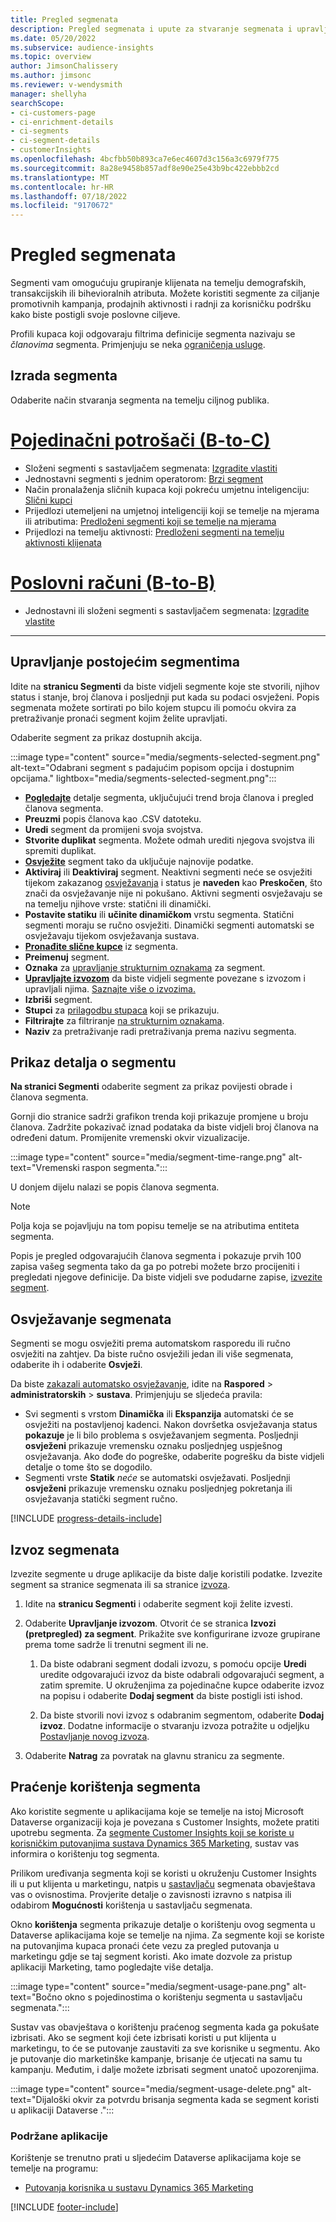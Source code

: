 ```yaml
---
title: Pregled segmenata
description: Pregled segmenata i upute za stvaranje segmenata i upravljanje segmentima.
ms.date: 05/20/2022
ms.subservice: audience-insights
ms.topic: overview
author: JimsonChalissery
ms.author: jimsonc
ms.reviewer: v-wendysmith
manager: shellyha
searchScope:
- ci-customers-page
- ci-enrichment-details
- ci-segments
- ci-segment-details
- customerInsights
ms.openlocfilehash: 4bcfbb50b893ca7e6ec4607d3c156a3c6979f775
ms.sourcegitcommit: 8a28e9458b857adf8e90e25e43b9bc422ebbb2cd
ms.translationtype: MT
ms.contentlocale: hr-HR
ms.lasthandoff: 07/18/2022
ms.locfileid: "9170672"
---
```

# <a name="segments-overview"></a>Pregled segmenata

Segmenti vam omogućuju grupiranje klijenata na temelju demografskih, transakcijskih ili bihevioralnih atributa. Možete koristiti segmente za ciljanje promotivnih kampanja, prodajnih aktivnosti i radnji za korisničku podršku kako biste postigli svoje poslovne ciljeve.

Profili kupaca koji odgovaraju filtrima definicije segmenta nazivaju se *članovima* segmenta. Primjenjuju se neka [ograničenja usluge](/dynamics365/customer-insights/service-limits).

## <a name="create-a-segment"></a>Izrada segmenta

Odaberite način stvaranja segmenta na temelju ciljnog publika.

# <a name="individual-consumers-b-to-c"></a>[Pojedinačni potrošači (B-to-C)](#tab/b2c)

- Složeni segmenti s sastavljačem segmenata: [Izgradite vlastiti](segment-builder.md)
- Jednostavni segmenti s jednim operatorom: [Brzi segment](segment-quick.md)
- Način pronalaženja sličnih kupaca koji pokreću umjetnu inteligenciju: [Slični kupci](find-similar-customer-segments.md)
- Prijedlozi utemeljeni na umjetnoj inteligenciji koji se temelje na mjerama ili atributima: [Predloženi segmenti koji se temelje na mjerama](suggested-segments.md)
- Prijedlozi na temelju aktivnosti: [Predloženi segmenti na temelju aktivnosti klijenata](suggested-segments-activity.md)

# <a name="business-accounts-b-to-b"></a>[Poslovni računi (B-to-B)](#tab/b2b)

- Jednostavni ili složeni segmenti s sastavljačem segmenata: [Izgradite vlastite](segment-builder.md)

---

## <a name="manage-existing-segments"></a>Upravljanje postojećim segmentima

Idite na **stranicu Segmenti** da biste vidjeli segmente koje ste stvorili, njihov status i stanje, broj članova i posljednji put kada su podaci osvježeni. Popis segmenata možete sortirati po bilo kojem stupcu ili pomoću okvira za pretraživanje pronaći segment kojim želite upravljati.

Odaberite segment za prikaz dostupnih akcija.

:::image type="content" source="media/segments-selected-segment.png" alt-text="Odabrani segment s padajućim popisom opcija i dostupnim opcijama." lightbox="media/segments-selected-segment.png":::

- [**Pogledajte**](#view-segment-details) detalje segmenta, uključujući trend broja članova i pregled članova segmenta.
- **Preuzmi** popis članova kao .CSV datoteku.
- **Uredi** segment da promijeni svoja svojstva.
- **Stvorite duplikat** segmenta. Možete odmah urediti njegova svojstva ili spremiti duplikat.
- [**Osvježite**](#refresh-segments) segment tako da uključuje najnovije podatke.
- **Aktiviraj** ili **Deaktiviraj** segment. Neaktivni segmenti neće se osvježiti tijekom zakazanog [osvježavanja](system.md#schedule-tab) i status je **naveden** kao **Preskočen**, što znači da osvježavanje nije ni pokušano. Aktivni segmenti osvježavaju se na temelju njihove vrste: statični ili dinamički.
- **Postavite statiku** ili **učinite dinamičkom** vrstu segmenta. Statični segmenti moraju se ručno osvježiti. Dinamički segmenti automatski se osvježavaju tijekom osvježavanja sustava.
- [**Pronađite slične kupce**](find-similar-customer-segments.md) iz segmenta.
- **Preimenuj** segment.
- **Oznaka** za [upravljanje strukturnim oznakama](work-with-tags-columns.md#manage-tags) za segment.
- [**Upravljajte izvozom**](#export-segments) da biste vidjeli segmente povezane s izvozom i upravljali njima. [Saznajte više o izvozima.](export-destinations.md)
- **Izbriši** segment.
- **Stupci** za [prilagodbu stupaca](work-with-tags-columns.md#customize-columns) koji se prikazuju.
- **Filtrirajte** za filtriranje [na strukturnim oznakama](work-with-tags-columns.md#filter-on-tags).
- **Naziv** za pretraživanje radi pretraživanja prema nazivu segmenta.

## <a name="view-segment-details"></a>Prikaz detalja o segmentu

**Na stranici Segmenti** odaberite segment za prikaz povijesti obrade i članova segmenta.

Gornji dio stranice sadrži grafikon trenda koji prikazuje promjene u broju članova. Zadržite pokazivač iznad podataka da biste vidjeli broj članova na određeni datum. Promijenite vremenski okvir vizualizacije.

:::image type="content" source="media/segment-time-range.png" alt-text="Vremenski raspon segmenta.":::

U donjem dijelu nalazi se popis članova segmenta.

> [!NOTE]
> Polja koja se pojavljuju na tom popisu temelje se na atributima entiteta segmenta.
>
>Popis je pregled odgovarajućih članova segmenta i pokazuje prvih 100 zapisa vašeg segmenta tako da ga po potrebi možete brzo procijeniti i pregledati njegove definicije. Da biste vidjeli sve podudarne zapise, [izvezite segment](export-destinations.md).

## <a name="refresh-segments"></a>Osvježavanje segmenata

Segmenti se mogu osvježiti prema automatskom rasporedu ili ručno osvježiti na zahtjev. Da biste ručno osvježili jedan ili više segmenata, odaberite ih i odaberite **Osvježi**.

Da biste [zakazali automatsko osvježavanje](system.md#schedule-tab), idite na **Raspored** > **administratorskih** > **sustava**. Primjenjuju se sljedeća pravila:

- Svi segmenti s vrstom **Dinamička** ili **Ekspanzija** automatski će se osvježiti na postavljenoj kadenci. Nakon dovršetka osvježavanja status **pokazuje** je li bilo problema s osvježavanjem segmenta. Posljednji **osvježeni** prikazuje vremensku oznaku posljednjeg uspješnog osvježavanja. Ako dođe do pogreške, odaberite pogrešku da biste vidjeli detalje o tome što se dogodilo.
- Segmenti vrste **Statik** *neće* se automatski osvježavati. Posljednji **osvježeni** prikazuje vremensku oznaku posljednjeg pokretanja ili osvježavanja statički segment ručno.

[!INCLUDE [progress-details-include](includes/progress-details-pane.md)]

## <a name="export-segments"></a>Izvoz segmenata

Izvezite segmente u druge aplikacije da biste dalje koristili podatke. Izvezite segment sa stranice segmenata ili sa stranice [izvoza](export-destinations.md).

1. Idite na **stranicu Segmenti** i odaberite segment koji želite izvesti.

1. Odaberite **Upravljanje izvozom**. Otvorit će se stranica **Izvozi (pretpregled) za segment**. Prikažite sve konfigurirane izvoze grupirane prema tome sadrže li trenutni segment ili ne.

   1. Da biste odabrani segment dodali izvozu, s pomoću opcije **Uredi** uredite odgovarajući izvoz da biste odabrali odgovarajući segment, a zatim spremite. U okruženjima za pojedinačne kupce odaberite izvoz na popisu i odaberite **Dodaj segment** da biste postigli isti ishod.

   1. Da biste stvorili novi izvoz s odabranim segmentom, odaberite **Dodaj izvoz**. Dodatne informacije o stvaranju izvoza potražite u odjeljku [Postavljanje novog izvoza](export-destinations.md#set-up-a-new-export).

1. Odaberite **Natrag** za povratak na glavnu stranicu za segmente.

## <a name="track-usage-of-a-segment"></a>Praćenje korištenja segmenta

Ako koristite segmente u aplikacijama koje se temelje na istoj Microsoft Dataverse organizaciji koja je povezana s Customer Insights, možete pratiti upotrebu segmenta. Za [segmente Customer Insights koji se koriste u korisničkim putovanjima sustava Dynamics 365 Marketing](/dynamics365/marketing/real-time-marketing-ci-profile), sustav vas informira o korištenju tog segmenta.

Prilikom uređivanja segmenta koji se koristi u okruženju Customer Insights ili u put klijenta u marketingu, natpis u [sastavljaču](segment-builder.md) segmenata obavještava vas o ovisnostima. Provjerite detalje o zavisnosti izravno s natpisa ili odabirom **Mogućnosti** korištenja u sastavljaču segmenata.

Okno **korištenja** segmenta prikazuje detalje o korištenju ovog segmenta u Dataverse aplikacijama koje se temelje na njima. Za segmente koji se koriste na putovanjima kupaca pronaći ćete vezu za pregled putovanja u marketingu gdje se taj segment koristi. Ako imate dozvole za pristup aplikaciji Marketing, tamo pogledajte više detalja.

:::image type="content" source="media/segment-usage-pane.png" alt-text="Bočno okno s pojedinostima o korištenju segmenta u sastavljaču segmenata.":::

Sustav vas obavještava o korištenju praćenog segmenta kada ga pokušate izbrisati. Ako se segment koji ćete izbrisati koristi u put klijenta u marketingu, to će se putovanje zaustaviti za sve korisnike u segmentu. Ako je putovanje dio marketinške kampanje, brisanje će utjecati na samu tu kampanju. Međutim, i dalje možete izbrisati segment unatoč upozorenjima.

:::image type="content" source="media/segment-usage-delete.png" alt-text="Dijaloški okvir za potvrdu brisanja segmenta kada se segment koristi u aplikaciji Dataverse .":::

### <a name="supported-apps"></a>Podržane aplikacije

Korištenje se trenutno prati u sljedećim Dataverse aplikacijama koje se temelje na programu:

- [Putovanja korisnika u sustavu Dynamics 365 Marketing](/dynamics365/marketing/real-time-marketing-ci-profile)

[!INCLUDE [footer-include](includes/footer-banner.md)]
